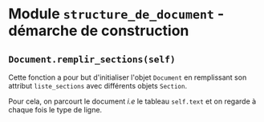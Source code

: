 # Module `structure_de_document` - démarche de construction
  
## `Document.remplir_sections(self)`  

Cette fonction a pour but d'initialiser l'objet `Document` en remplissant
son attribut `liste_sections` avec différents objets `Section`.

Pour cela, on parcourt le document *i.e* le tableau `self.text` et on regarde
à chaque fois le type de ligne. 

